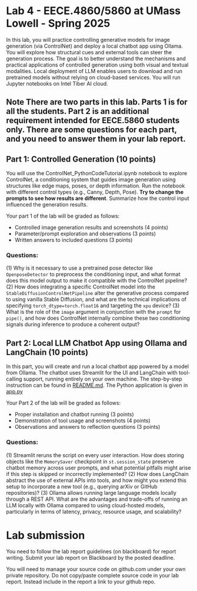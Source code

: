 # Lab 4 - EECE.4860/5860 at UMass Lowell - Spring 2025

In this lab, you will practice controlling generative models for image generation (via ControlNet) and deploy a local chatbot app using Ollama. You will explore how structural cues and external tools can steer the generation process. The goal is to better understand the mechanisms and practical applications of controlled generation using both visual and textual modalities. Local deployment of LLM enables users to download and run pretrained models without relying on cloud-based services. You will run Jupyter notebooks on Intel Tiber AI cloud. 

## **Note** There are two parts in this lab. Parts 1 is for all the students. Part 2 is an additional requirement intended for EECE.5860 students only. There are some questions for each part, and you need to answer them in your lab report.

## Part 1:   Controlled Generation (10 points)

You will use the ControlNet_PythonCodeTutorial.ipynb notebook to explore ControlNet, a conditioning system that guides image generation using structures like edge maps, poses, or depth information. Run the notebook with different control types (e.g., Canny, Depth, Pose). **Try to change the prompts to see how results are different**. Summarize how the control input influenced the generation results.

Your part 1 of the lab will be graded as follows:

* Controlled image generation results and screenshots (4 points)
* Parameter/prompt exploration and observations (3 points)
* Written answers to included questions (3 points)

### Questions: 

(1) Why is it necessary to use a pretrained pose detector like `OpenposeDetector` to preprocess the conditioning input, and what format does this model output to make it compatible with the ControlNet pipeline?
(2) How does integrating a specific ControlNet model into the `StableDiffusionControlNetPipeline` alter the generative process compared to using vanilla Stable Diffusion, and what are the technical implications of specifying `torch_dtype=torch.float16` and targeting the `xpu` device?
(3) What is the role of the `image` argument in conjunction with the `prompt` for `pipe()`, and how does ControlNet internally combine these two conditioning signals during inference to produce a coherent output?

## Part 2: Local LLM Chatbot App using Ollama and LangChain (10 points)

In this part, you will create and run a local chatbot app powered by a model from Ollama. The chatbot uses Streamlit for the UI and LangChain with tool-calling support, running entirely on your own machine. The step-by-step instruction can be found in [README.md](ollama-example/README.md). The Python application is given in [app.py](ollama-example/app.py)

Your Part 2 of the lab will be graded as follows:
* Proper installation and chatbot running (3 points)
* Demonstration of tool usage and screenshots (4 points)
* Observations and answers to reflection questions (3 points)

### Questions: 

(1) Streamlit reruns the script on every user interaction. How does storing objects like the `MemorySaver` checkpoint in `st.session_state` preserve chatbot memory across user prompts, and what potential pitfalls might arise if this step is skipped or incorrectly implemented?
(2) How does LangChain abstract the use of external APIs into tools, and how might you extend this setup to incorporate a new tool (e.g., querying arXiv or GitHub repositories)?
(3) Ollama allows running large language models locally through a REST API. What are the advantages and trade-offs of running an LLM locally with Ollama compared to using cloud-hosted models, particularly in terms of latency, privacy, resource usage, and scalability?


# Lab submission 

You need to follow the lab report guidelines (on blackboard) for report writing. Submit your lab report on Blackboard by the posted deadline.

You will need to manage your source code on github.com under your own private repository. Do not copy/paste complete source code in your lab report. Instead include in the report a link to your github repo.

